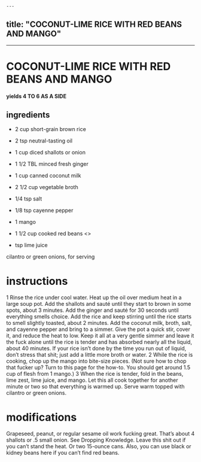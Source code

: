 

	---
title: "COCONUT-LIME RICE WITH RED BEANS AND MANGO"
---



---
# COCONUT-LIME RICE WITH RED BEANS AND MANGO
#### yields 4 TO 6 AS A SIDE
## ingredients
* 2 cup short-grain brown rice

* 2 tsp neutral-tasting oil

* 1 cup diced shallots or onion

* 1 1/2 TBL minced fresh ginger

* 1 cup canned coconut milk

* 2 1/2 cup vegetable broth

* 1/4 tsp salt

* 1/8 tsp cayenne pepper

* 1 mango

* 1 1/2 cup cooked red beans
<>
* tsp lime juice

cilantro or green onions, for serving

# instructions
1 Rinse the rice under cool water. Heat up the oil over medium heat in a large soup pot. Add
the shallots and sauté until they start to brown in some spots, about 3 minutes. Add the
ginger and sauté for 30 seconds until everything smells choice. Add the rice and keep stirring
until the rice starts to smell slightly toasted, about 2 minutes. Add the coconut milk, broth,
salt, and cayenne pepper and bring to a simmer. Give the pot a quick stir, cover it, and reduce
the heat to low. Keep it all at a very gentle simmer and leave it the fuck alone until the rice is
tender and has absorbed nearly all the liquid, about 40 minutes. If your rice isn’t done by the
time you run out of liquid, don’t stress that shit; just add a little more broth or water.
2 While the rice is cooking, chop up the mango into bite-size pieces. (Not sure how to chop
that fucker up? Turn to this page for the how-to. You should get around 1.5 cup of flesh
from 1 mango.)
3 When the rice is tender, fold in the beans, lime zest, lime juice, and mango. Let this all cook
together for another minute or two so that everything is warmed up. Serve warm topped with
cilantro or green onions.

# modifications

Grapeseed, peanut, or regular sesame oil work fucking great.
 That’s about 4 shallots or .5 small onion.
 See Dropping Knowledge.
 Leave this shit out if you can’t stand the heat.
 Or two 15-ounce cans. Also, you can use black or kidney beans here if you can’t find red beans.
	
	
